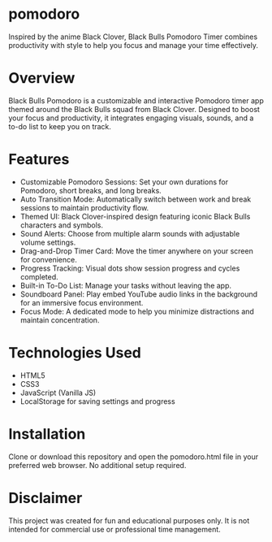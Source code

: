 # pomodoro

Inspired by the anime Black Clover, Black Bulls Pomodoro Timer combines productivity with style to help you focus and manage your time effectively.

# Overview
Black Bulls Pomodoro is a customizable and interactive Pomodoro timer app themed around the Black Bulls squad from Black Clover. Designed to boost your focus and productivity, it integrates engaging visuals, sounds, and a to-do list to keep you on track.

# Features

- Customizable Pomodoro Sessions: Set your own durations for Pomodoro, short breaks, and long breaks.
- Auto Transition Mode: Automatically switch between work and break sessions to maintain productivity flow.
- Themed UI: Black Clover-inspired design featuring iconic Black Bulls characters and symbols.
- Sound Alerts: Choose from multiple alarm sounds with adjustable volume settings.
- Drag-and-Drop Timer Card: Move the timer anywhere on your screen for convenience.
- Progress Tracking: Visual dots show session progress and cycles completed.
- Built-in To-Do List: Manage your tasks without leaving the app.
- Soundboard Panel: Play embed YouTube audio links in the background for an immersive focus environment.
- Focus Mode: A dedicated mode to help you minimize distractions and maintain concentration.

# Technologies Used
- HTML5
- CSS3
- JavaScript (Vanilla JS)
- LocalStorage for saving settings and progress

# Installation
Clone or download this repository and open the pomodoro.html file in your preferred web browser. No additional setup required.


# Disclaimer
This project was created for fun and educational purposes only. It is not intended for commercial use or professional time management.
